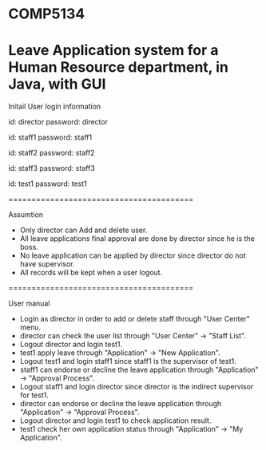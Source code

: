 # COMP5134
Leave Application system for a Human Resource department, in Java, with GUI
========================================

Initail User login information

id: director
password: director

id: staff1
password: staff1

id: staff2
password: staff2

id: staff3
password: staff3

id: test1
password: test1

========================================

Assumtion

- Only director can Add and delete user.
- All leave applications final approval are done by director since he is the boss.
- No leave application can be applied by director since director do not have supervisor.
- All records will be kept when a user logout.

========================================

User manual

- Login as director in order to add or delete staff through "User Center" menu.
- director can check the user list through "User Center" -> "Staff List".
- Logout director and login test1.
- test1 apply leave through "Application" -> "New Application".
- Logout test1 and login staff1 since staff1 is the supervisor of test1.
- staff1 can endorse or decline the leave application through "Application" -> "Approval Process".
- Logout staff1 and login director since director is the indirect supervisor for test1.
- director can endorse or decline the leave application through "Application" -> "Approval Process".
- Logout director and login test1 to check application result.
- test1 check her own application status through "Application" ->  "My Application".
